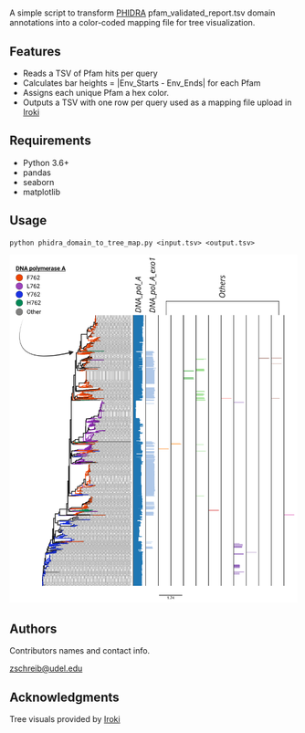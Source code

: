 # 

A simple script to transform [PHIDRA](https://github.com/zschreib/phidra) pfam_validated_report.tsv domain annotations into a color-coded mapping file for tree visualization.

## Features

- Reads a TSV of Pfam hits per query  
- Calculates bar heights = |Env_Starts - Env_Ends| for each Pfam  
- Assigns each unique Pfam a hex color.
- Outputs a TSV with one row per query used as a mapping file upload in [Iroki](https://www.iroki.net/)

## Requirements

- Python 3.6+  
- pandas  
- seaborn  
- matplotlib  

## Usage

```
python phidra_domain_to_tree_map.py <input.tsv> <output.tsv>
```

![Mapping tree example](https://raw.githubusercontent.com/zschreib/domain_to_tree_mapper/main/test_output/ENA_polA_example.png)

## Authors

Contributors names and contact info.

zschreib@udel.edu

## Acknowledgments

Tree visuals provided by [Iroki](https://www.iroki.net/)
